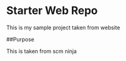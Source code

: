 # Starter Web Repo

This is my sample project taken from website

##Purpose

This is taken from scm ninja

